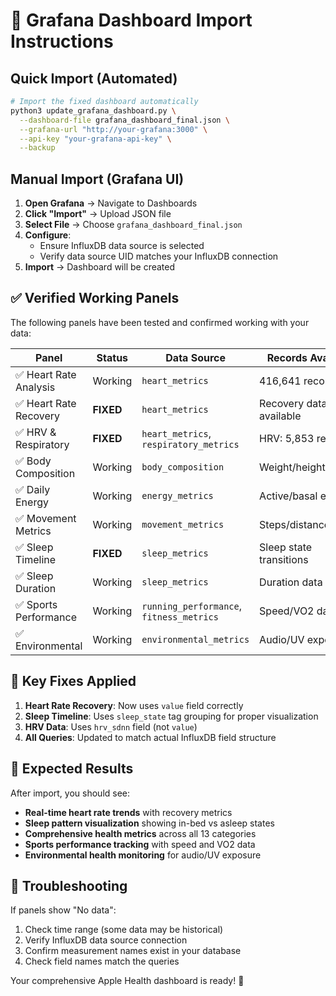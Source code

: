 
# 🎉 Grafana Dashboard Import Instructions

## Quick Import (Automated)

```bash
# Import the fixed dashboard automatically
python3 update_grafana_dashboard.py \
  --dashboard-file grafana_dashboard_final.json \
  --grafana-url "http://your-grafana:3000" \
  --api-key "your-grafana-api-key" \
  --backup
```

## Manual Import (Grafana UI)

1. **Open Grafana** → Navigate to Dashboards
2. **Click "Import"** → Upload JSON file
3. **Select File** → Choose `grafana_dashboard_final.json`
4. **Configure**: 
   - Ensure InfluxDB data source is selected
   - Verify data source UID matches your InfluxDB connection
5. **Import** → Dashboard will be created

## ✅ Verified Working Panels

The following panels have been tested and confirmed working with your data:

| Panel | Status | Data Source | Records Available |
|-------|--------|-------------|------------------|
| ✅ Heart Rate Analysis | Working | `heart_metrics` | 416,641 records |
| ✅ Heart Rate Recovery | **FIXED** | `heart_metrics` | Recovery data available |
| ✅ HRV & Respiratory | **FIXED** | `heart_metrics`, `respiratory_metrics` | HRV: 5,853 records |
| ✅ Body Composition | Working | `body_composition` | Weight/height data |
| ✅ Daily Energy | Working | `energy_metrics` | Active/basal energy |
| ✅ Movement Metrics | Working | `movement_metrics` | Steps/distance/flights |
| ✅ Sleep Timeline | **FIXED** | `sleep_metrics` | Sleep state transitions |
| ✅ Sleep Duration | Working | `sleep_metrics` | Duration data |
| ✅ Sports Performance | Working | `running_performance`, `fitness_metrics` | Speed/VO2 data |
| ✅ Environmental | Working | `environmental_metrics` | Audio/UV exposure |

## 🔧 Key Fixes Applied

1. **Heart Rate Recovery**: Now uses `value` field correctly
2. **Sleep Timeline**: Uses `sleep_state` tag grouping for proper visualization  
3. **HRV Data**: Uses `hrv_sdnn` field (not `value`)
4. **All Queries**: Updated to match actual InfluxDB field structure

## 🎯 Expected Results

After import, you should see:
- **Real-time heart rate trends** with recovery metrics
- **Sleep pattern visualization** showing in-bed vs asleep states  
- **Comprehensive health metrics** across all 13 categories
- **Sports performance tracking** with speed and VO2 data
- **Environmental health monitoring** for audio/UV exposure

## 🐛 Troubleshooting

If panels show "No data":
1. Check time range (some data may be historical)
2. Verify InfluxDB data source connection
3. Confirm measurement names exist in your database
4. Check field names match the queries

Your comprehensive Apple Health dashboard is ready! 🚀
